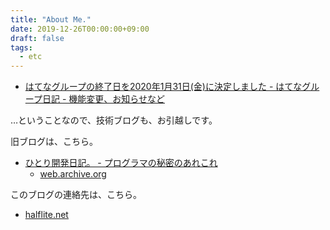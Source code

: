 ```yaml
---
title: "About Me."
date: 2019-12-26T00:00:00+09:00
draft: false
tags:
  - etc
---
```

* [はてなグループの終了日を2020年1月31日(金)に決定しました - はてなグループ日記 - 機能変更、お知らせなど](http://hatena.g.hatena.ne.jp/hatenagroup/20191209/1575882230 "はてなグループの終了日を2020年1月31日\(金\)に決定しました - はてなグループ日記 - 機能変更、お知らせなど")

…ということなので、技術ブログも、お引越しです。

旧ブログは、こちら。

* [ひとり開発日記。 - プログラマの秘密のあれこれ](http://program.g.hatena.ne.jp/halflite/ "ひとり開発日記。 - プログラマの秘密のあれこれ")
    * [web.archive.org](https://web.archive.org/web/20191225152644/http://program.g.hatena.ne.jp/halflite/ "ひとり開発日記。 - プログラマの秘密のあれこれ")

このブログの連絡先は、こちら。

* [halflite.net](https://halflite.net/ "halflite.net")